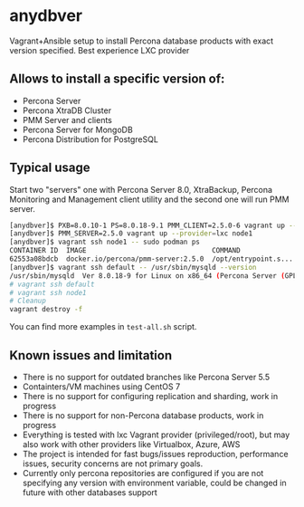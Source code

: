 # anydbver
Vagrant+Ansible setup to install Percona database products with exact version specified. Best experience LXC provider

## Allows to install a specific version of:

* Percona Server
* Percona XtraDB Cluster
* PMM Server and clients
* Percona Server for MongoDB
* Percona Distribution for PostgreSQL

## Typical usage

Start two "servers" one with Percona Server 8.0, XtraBackup, Percona Monitoring and Management client utility and the second one will run PMM server.

```bash
[anydbver]$ PXB=8.0.10-1 PS=8.0.18-9.1 PMM_CLIENT=2.5.0-6 vagrant up --provider=lxc
[anydbver]$ PMM_SERVER=2.5.0 vagrant up --provider=lxc node1
[anydbver]$ vagrant ssh node1 -- sudo podman ps
CONTAINER ID  IMAGE                               COMMAND               CREATED             STATUS                 PORTS               NAMES
62553a08bdcb  docker.io/percona/pmm-server:2.5.0  /opt/entrypoint.s...  About a minute ago  Up About a minute ago  0.0.0.0:80->80/tcp  pmm-server
[anydbver]$ vagrant ssh default -- /usr/sbin/mysqld --version
/usr/sbin/mysqld  Ver 8.0.18-9 for Linux on x86_64 (Percona Server (GPL), Release 9, Revision 53e606f)
# vagrant ssh default
# vagrant ssh node1
# Cleanup
vagrant destroy -f
```

You can find more examples in `test-all.sh` script.

## Known issues and limitation

* There is no support for outdated branches like Percona Server 5.5
* Containters/VM machines using CentOS 7
* There is no support for configuring replication and sharding, work in progress
* There is no support for non-Percona database products, work in progress
* Everything is tested with lxc Vagrant provider (privileged/root), but may also work with other providers like Virtualbox, Azure, AWS
* The project is intended for fast bugs/issues reproduction, performance issues, security concerns are not primary goals.
* Currently only percona repositories are configured if you are not specifying any version with environment variable, could be changed in future with other databases support